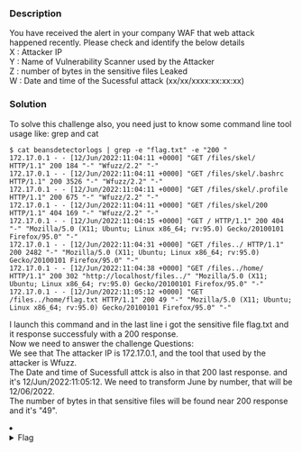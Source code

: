 ### Description
 You have received the alert in your company WAF that web attack happened recently. Please check and identify the below details <br>
X : Attacker IP <br> 
Y : Name of Vulnerability Scanner used by the Attacker <br>
Z : number of bytes in the sensitive files Leaked <br>
W : Date and time of the Sucessful attack (xx/xx/xxxx:xx:xx:xx) <br>
### Solution
To solve this challenge also, you need just  to know some  command line tool usage like: grep and cat

```
$ cat beansdetectorlogs | grep -e "flag.txt" -e "200 " 
172.17.0.1 - - [12/Jun/2022:11:04:11 +0000] "GET /files/skel/ HTTP/1.1" 200 184 "-" "Wfuzz/2.2" "-"
172.17.0.1 - - [12/Jun/2022:11:04:11 +0000] "GET /files/skel/.bashrc HTTP/1.1" 200 3526 "-" "Wfuzz/2.2" "-"
172.17.0.1 - - [12/Jun/2022:11:04:11 +0000] "GET /files/skel/.profile HTTP/1.1" 200 675 "-" "Wfuzz/2.2" "-"
172.17.0.1 - - [12/Jun/2022:11:04:11 +0000] "GET /files/skel/200 HTTP/1.1" 404 169 "-" "Wfuzz/2.2" "-"
172.17.0.1 - - [12/Jun/2022:11:04:15 +0000] "GET / HTTP/1.1" 200 404 "-" "Mozilla/5.0 (X11; Ubuntu; Linux x86_64; rv:95.0) Gecko/20100101 Firefox/95.0" "-"
172.17.0.1 - - [12/Jun/2022:11:04:31 +0000] "GET /files../ HTTP/1.1" 200 2482 "-" "Mozilla/5.0 (X11; Ubuntu; Linux x86_64; rv:95.0) Gecko/20100101 Firefox/95.0" "-"
172.17.0.1 - - [12/Jun/2022:11:04:38 +0000] "GET /files../home/ HTTP/1.1" 200 302 "http://localhost/files../" "Mozilla/5.0 (X11; Ubuntu; Linux x86_64; rv:95.0) Gecko/20100101 Firefox/95.0" "-"
172.17.0.1 - - [12/Jun/2022:11:05:12 +0000] "GET /files../home/flag.txt HTTP/1.1" 200 49 "-" "Mozilla/5.0 (X11; Ubuntu; Linux x86_64; rv:95.0) Gecko/20100101 Firefox/95.0" "-"

```
I launch this command and in the last line i got the sensitive file flag.txt and it response successfuly with a 200 response. <br>
Now we need to answer the challenge Questions: <br>
We see that The attacker IP is 172.17.0.1, and the tool that used by the attacker is Wfuzz. <br>
The Date and time of Sucessfull attck is also in that 200 last response. and it's 12/Jun/2022:11:05:12.  We need to transform June by number, that will be 12/06/2022. <br>
The number of bytes in that sensitive files will be found near 200 response and it's "49". <br>

<li>
	<details>
		<summary>Flag</summary>
flag{172.17.0.1:wfuzz:49:12/06/2022:11:05:12} : flag{X:Y:Z:W}</details>
</li>


